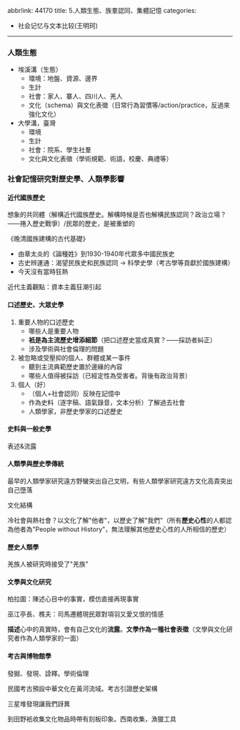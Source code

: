 abbrlink: 44170
title: 5.人類生態、族羣認同、集體記憶
categories:
  - 社会记忆与文本比较(王明珂)
---
### 人類生態

- 埃溪溝（生態）
	- 環境：地盤、資源、邊界
	- 生計
	- 社會：家人、寨人、四川人、羌人
	- 文化（schema）與文化表徵（日常行為習慣等/action/practice，反過來強化文化）
- 大學溝，臺灣
	- 環境
	- 生計
	- 社會：院系、學生社羣
	- 文化與文化表徵（學術規範、術語，校慶、典禮等）

### 社會記憶研究對歷史學、人類學影響

#### 近代國族歷史

想象的共同體（解構近代國族歷史。解構時候是否也解構民族認同？政治立場？——捲入歷史戰爭）/民眾的歷史，是被重塑的

《晚清國族建構的古代基礎》

- 由章太炎的《論種姓》到1930-1940年代眾多中國民族史
- 古史辨運通：渴望民族史和民族認同 -> 科學史學（考古學等貢獻於國族建構）
- 今天沒有當時狂熱

近代主義觀點：資本主義狂潮引起

#### 口述歷史、大眾史學

1. 重要人物的口述歷史
	- 哪些人是重要人物
	- **衹是為主流歷史增添細節**（把口述歷史當成真實？——採訪者糾正）
	- 涉及學術與社會倫理的問題
1. 被忽略或受壓抑的個人、群體或某一事件
	- 聽到主流典範歷史置於邊緣的內容
	- 哪些人值得被採訪（已經定性為受害者。背後有政治背景）
1. 個人（好）
	- （個人+社會認同）反映在記憶中
	- 作為史料（逐字稿、語氣錄音，文本分析）了解過去社會
	- 人類學家，非歷史學家的口述歷史

#### 史料與一般史學

表述&流露

#### 人類學與歷史學傳統

最早的人類學家研究遠方野蠻突出自己文明，有些人類學家研究遠方文化高貴突出自己墮落

文化結構

冷社會與熱社會？以文化了解"他者"，以歷史了解"我們"（所有**歷史心性**的人都認為他者為"People without History"，無法理解其他歷史心性的人所相信的歷史）

#### 歷史人類學

羌族人被研究時接受了"羌族"

#### 文學與文化研究

柏拉圖：陳述心目中的事實，模仿直接再現事實

巫江亭長、樵夫：司馬遷體現民眾對項羽又愛又恨的情感

**描述**心中的真實時，會有自己文化的**流露**。**文學作為一種社會表徵**（文學與文化研究者作為人類學家的一面）

#### 考古與博物館學

發掘、發現、詮釋。學術倫理

民國考古預設中華文化在黃河流域。考古引證歷史架構

三星堆發現讓我們訝異

到田野衹收集文化物品時帶有刻板印象。西南收集，漁獵工具